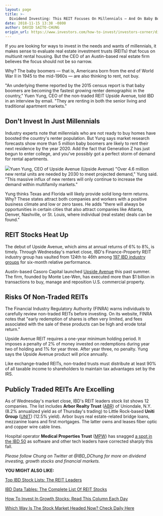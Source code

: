 ```yaml
---
layout: page
title: >-
  Dividend Investing: This REIT Focuses On Millennials — And On Baby Boomers
date: 2018-11-15 13:38 -0800
author: DAVID SAITO-CHUNG
origin_url: https://www.investors.com/how-to-invest/investors-corner/dividend-investing-reit-millennials-baby-boomers
---
```





If you are looking for ways to invest in the needs and wants of millennials, it makes sense to evaluate real estate investment trusts (REITs) that focus on multiunit rental housing. But the CEO of an Austin-based real estate firm believes the focus should not be so narrow.




Why? The baby boomers — that is, Americans born from the end of World War II in 1945 to the mid-1960s — are also thinking to rent, not buy.


"An underlying theme reported by the 2015 census report is that baby boomers are becoming the fastest growing renter demographic in the country," Yuen Yung, CEO of the non-traded REIT Upside Avenue, told IBD in an interview by email. "They are renting in both the senior living and traditional apartment markets."


Don't Invest In Just Millennials
--------------------------------


Industry experts note that millennials who are not ready to buy homes have boosted the country's renter population. But Yung says market research forecasts show more than 5 million baby boomers are likely to rent their next residence by the year 2020. Add the fact that Generation Z has just begun to enter college, and you've possibly got a perfect storm of demand for rental apartments.


![](https://www.investors.com/wp-content/uploads/2018/11/Stock-YuenYungMug-01-company-255x300.jpg)Yuen Yung, CEO of Upside Avenue (Upside Avenue)
"Over 4.6 million new rental units are needed by 2030 to meet projected demand," Yung said. "This massive influx of new renters will only continue to increase the demand within multifamily markets."


Yung thinks Texas and Florida will likely provide solid long-term returns. Why? These states attract both companies and workers with a positive business climate and low or zero taxes. He adds "there will always be opportunities in certain cities that also attract companies like Atlanta, Denver, Nashville, or St. Louis, where individual (real estate) deals can be found."


REIT Stocks Heat Up
-------------------


The debut of Upside Avenue, which aims at annual returns of 6% to 8%, is timely. Through Wednesday's market close, IBD's Finance-Property REIT industry group has vaulted from 124th to 46th among [197 IBD industry groups](https://www.investors.com/ibd-data-tables/) for six-month relative performance.


Austin-based Casoro Capital launched [Upside Avenue](https://upsideavenue.com/) this past summer. The firm, founded by Monte Lee-Wen, has executed more than \$1 billion in transactions to buy, manage and reposition U.S. commercial property.


Risks Of Non-Traded REITs
-------------------------


The Financial Industry Regulatory Authority (FINRA) warns individuals to carefully review non-traded REITs before investing. On its website, FINRA notes that "early redemption of shares is often very limited, and fees associated with the sale of these products can be high and erode total return."


Upside Avenue REIT requires a one-year minimum holding period. It imposes a penalty of 2% of money invested on redemptions during year two of holding and 1% for year three. After year three, no penalty. Yung says the Upside Avenue product will price annually.


Like exchange-traded REITs, non-traded trusts must distribute at least 90% of all taxable income to shareholders to maintain tax advantages set by the IRS.


Publicly Traded REITs Are Excelling
-----------------------------------


As of Wednesday's market close, IBD's REIT leaders stock list shows 12 companies. The list includes **Arbor Realty Trust** ([ABR](https://research.investors.com/quote.aspx?symbol=ABR)) of Uniondale, N.Y. (8.2% annualized yield as of Thursday's trading) to Little Rock-based **Uniti Group** ([UNIT](https://research.investors.com/quote.aspx?symbol=UNIT)) (12.5% yield). Arbor buys real estate-related bridge loans, mezzanine loans and first mortgages. The latter owns and leases fiber optic and copper wire cable lines.


Hospital operator **Medical Properties Trust** ([MPW](https://research.investors.com/quote.aspx?symbol=MPW)) has snagged [a spot in the IBD 50](https://research.investors.com/stock-lists/ibd-50/) as software and other tech leaders have corrected sharply this fall.


*Please follow Chung on Twitter at @IBD\_DChung for more on dividend investing, growth stocks and financial markets.*


**YOU MIGHT ALSO LIKE:**


[Top IBD Stock Lists: The REIT Leaders](https://www.investors.com/data-tables/reit-leaders-nov-07-2018/)


[IBD Data Tables: The Complete List Of REIT Stocks](https://www.investors.com/data-tables/reits-nov-07-2018/)


[How To Invest In Growth Stocks: Read This Column Each Day](https://www.investors.com/category/how-to-invest/investors-corner/)


[Which Way Is The Stock Market Headed Now? Check Daily Here](https://www.investors.com/category/market-trend/the-big-picture/)




